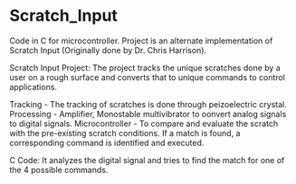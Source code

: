 Scratch_Input
=============

Code in C for microcontroller. Project is an alternate implementation of Scratch Input (Originally done by Dr. Chris Harrison).

Scratch Input Project:
The project tracks the unique scratches done by a user on a rough surface and converts that to unique commands to control applications.

Tracking - The tracking of scratches is done through peizoelectric crystal.
Processing - Amplifier, Monostable multivibrator to oonvert analog signals to digital signals.
Microcontroller - To compare and evaluate the scratch with the pre-existing scratch conditions. If a match is found, a corresponding command is identified and executed.

C Code:
It analyzes the digital signal and tries to find the match for one of the 4 possible commands.
